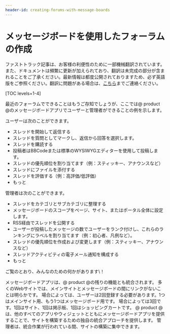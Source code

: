 ```yaml
---
header-id: creating-forums-with-message-boards
---
```


# メッセージボードを使用したフォーラムの作成

<p class="alert alert-info"><span class="wysiwyg-color-blue120">ファストトラック記事は、お客様の利便性のために一部機械翻訳されています。また、ドキュメントは頻繁に更新が加えられており、翻訳は未完成の部分が含まれることをご了承ください。最新情報は都度公開されておりますため、必ず英語版をご参照ください。翻訳に問題がある場合は、<a href="mailto:support-content-jp@liferay.com">こちら</a>までご連絡ください。</span></p>

[TOC levels=1-4]

最近のフォーラムでできることはもうご存知でしょうが、ここでは@ product @のメッセージボードアプリでユーザーと管理者ができることの例を示します。

ユーザーは次のことができます。

  - スレッドを開始して返信する
  - スレッドを質問としてマークし、返信から回答を選択します。
  - スレッドを購読する
  - 投稿者はBBCodeまたは標準のWYSIWYGエディターを使用して投稿します。
  - スレッドの優先順位を割り当てます（例：スティッキー、アナウンスなど）
  - スレッドにファイルを添付する
  - スレッドを評価する（例：高評価/低評価）
  - もっと

管理者は次のことができます。

  - スレッドをカテゴリとサブカテゴリに整理する
  - メッセージボードのスコープをページ、サイト、またはポータル全体に設定します。
  - RSS経由でスレッドを公開する
  - ユーザーが投稿したメッセージの数でユーザーをランク付けし、これらのランキングにラベルを割り当てます（例：初心者、凡例など）。
  - スレッドの優先順位を作成および変更します（例：スティッキー、アナウンスなど）
  - スレッドアクティビティの電子メール通知を構成する
  - もっと

ご覧のとおり、みんなのための何かがあります\！

メッセージボードアプリは、@ product @の残りの機能とも統合されます。 多くのWebサイトでは、メインサイトとメッセージボードの間にリンクがないことは明らかです。 場合によっては、ユーザーは2回登録する必要があります。1つはメインサイト用、もう1つはメッセージボード用です。 場合によっては3回です。1回はサイト、1回は掲示板、1回はショッピングカートです。 @ product @は、他のすべてのアプリやウィジェットとともにメッセージボードアプリを提供することで、サイトを構築するための独自の統合アプローチを提供します。 管理者は、統合作業が行われている間、サイトの構築に集中できます。
